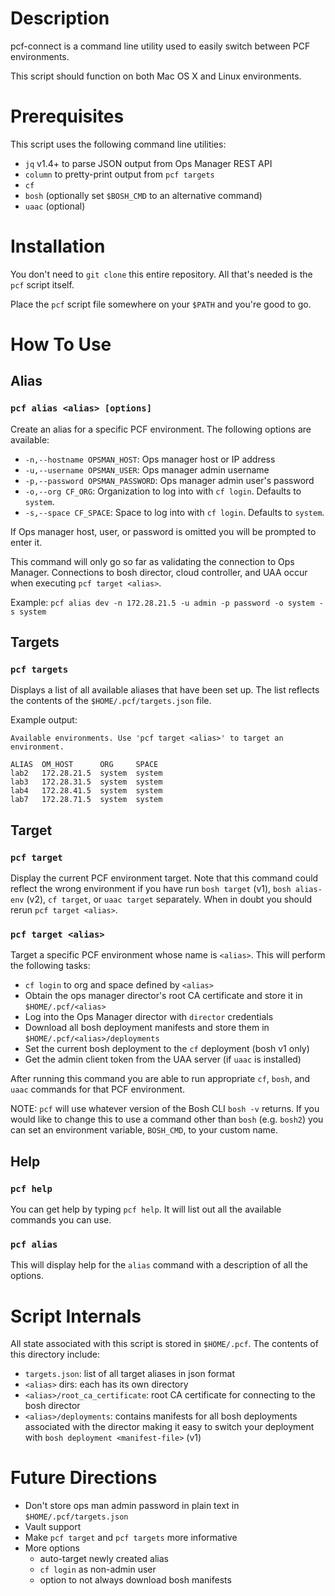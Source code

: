 # Description

pcf-connect is a command line utility used to easily switch between PCF environments.

This script should function on both Mac OS X and Linux environments.

# Prerequisites

This script uses the following command line utilities:

- `jq` v1.4+ to parse JSON output from Ops Manager REST API
- `column` to pretty-print output from `pcf targets`
- `cf`
- `bosh` (optionally set `$BOSH_CMD` to an alternative command)
- `uaac` (optional)

# Installation

You don't need to `git clone` this entire repository. All that's needed is the `pcf` script itself.

Place the `pcf` script file somewhere on your `$PATH` and you're good to go.

# How To Use

## Alias

### `pcf alias <alias> [options]`

Create an alias for a specific PCF environment. The following options are available:

- `-n,--hostname OPSMAN_HOST`: Ops manager host or IP address
- `-u,--username OPSMAN_USER`: Ops manager admin username
- `-p,--password OPSMAN_PASSWORD`: Ops manager admin user's password
- `-o,--org CF_ORG`: Organization to log into with `cf login`. Defaults to `system`.
- `-s,--space CF_SPACE`: Space to log into with `cf login`. Defaults to `system`.

If Ops manager host, user, or password is omitted you will be prompted to enter it.

This command will only go so far as validating the connection to Ops Manager. Connections to bosh director, cloud controller, and UAA occur when executing `pcf target <alias>`.

Example:  `pcf alias dev -n 172.28.21.5 -u admin -p password -o system -s system`

## Targets

### `pcf targets`

Displays a list of all available aliases that have been set up. The list reflects the contents of the `$HOME/.pcf/targets.json` file.

Example output:

```
Available environments. Use 'pcf target <alias>' to target an environment.

ALIAS  OM_HOST      ORG     SPACE
lab2   172.28.21.5  system  system
lab3   172.28.31.5  system  system
lab4   172.28.41.5  system  system
lab7   172.28.71.5  system  system
```

## Target

### `pcf target`

Display the current PCF environment target. Note that this command could reflect the wrong environment if you have run `bosh target` (v1), `bosh alias-env` (v2), `cf target`, or `uaac target` separately. When in doubt you should rerun `pcf target <alias>`.

### `pcf target <alias>`

Target a specific PCF environment whose name is `<alias>`. This will perform the following tasks:

- `cf login` to org and space defined by `<alias>`
- Obtain the ops manager director's root CA certificate and store it in `$HOME/.pcf/<alias>`
- Log into the Ops Manager director with `director` credentials
- Download all bosh deployment manifests and store them in `$HOME/.pcf/<alias>/deployments`
- Set the current bosh deployment to the `cf` deployment (bosh v1 only)
- Get the admin client token from the UAA server (if `uaac` is installed)

After running this command you are able to run appropriate `cf`, `bosh`, and `uaac` commands for that PCF environment.

NOTE:  `pcf` will use whatever version of the Bosh CLI `bosh -v` returns. If you would like to change this to use a command other than `bosh` (e.g. `bosh2`) you can set an environment variable, `BOSH_CMD`, to your custom name.

## Help

### `pcf help`

You can get help by typing `pcf help`. It will list out all the available commands you can use.

### `pcf alias`

This will display help for the `alias` command with a description of all the options.

# Script Internals

All state associated with this script is stored in `$HOME/.pcf`. The contents of this directory include:

- `targets.json`: list of all target aliases in json format
- `<alias>` dirs: each <alias> has its own directory
- `<alias>/root_ca_certificate`: root CA certificate for connecting to the bosh director
- `<alias>/deployments`: contains manifests for all bosh deployments associated with the director making it easy to switch your deployment with `bosh deployment <manifest-file>` (v1)

# Future Directions

- Don't store ops man admin password in plain text in `$HOME/.pcf/targets.json`
- Vault support
- Make `pcf target` and `pcf targets` more informative
- More options
  - auto-target newly created alias
  - `cf login` as non-admin user
  - option to not always download bosh manifests
